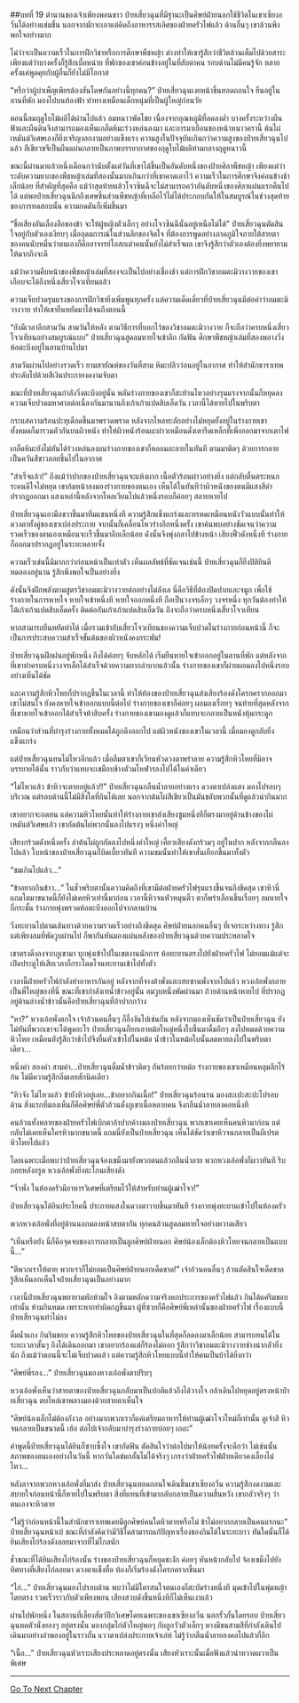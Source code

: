 ##บทที่ 19 ตำนานของเจ้าเพียงพอนขาว
ป๋ายเสี่ยวฉุนที่มีฐานะเป็นศิษย์ฝ่ายนอกใช้ชีวิตในเขาเซียงอวิ๋นได้อย่างแช่มชื่น นอกจากมักจะเอาแต่คิดถึงอาหารรสเลิศของฝ่ายครัวไฟแล้ว ด้านอื่นๆ เขาล้วนพึงพอใจอย่างมาก

ไม่ว่าจะเป็นความเร็วในการฝึกวิชาหรือการศึกษาพืชหญ้า ต่างทำให้เขารู้สึกว่าชีวิตล้วนเต็มไปด้วยสาระ เพียงแต่ว่าบางครั้งก็รู้สึกเบื่อหน่าย ที่พักของเขาค่อนข้างอยู่ในที่ลับตาคน รอบด้านไม่มีคนรู้จัก หลายครั้งแค่พูดคุยกับผู้อื่นก็ยังไม่มีโอกาส

“หรือว่าผู้บำเพ็ญเพียรต้องสันโดษกันอย่างนี้ทุกคน?” ป๋ายเสี่ยวฉุนเงยหน้าขึ้นทอดถอนใจ ยืนอยู่ในลานที่พัก มองไปบนท้องฟ้า ท่าทางเหมือนเด็กหนุ่มที่เป็นผู้ใหญ่ก่อนวัย

ตอนนี้ลมฤดูใบไม้ผลิได้ผ่านไปแล้ว ลมหนาวพัดโชย เนื่องจากอุณหภูมิที่ลดลงต่ำ บางครั้งระหว่างผืนฟ้าและผืนดินจึงสามารถมองเห็นเกล็ดหิมะร่วงหล่นลงมา และการมาเยือนของหน้าหนาวครานี้ ต้นไผ่เหมันต์วิเศษเองก็ยิ่งเจริญงอกงามอย่างแข็งแรง ความสูงในปัจจุบันเกินกว่าความสูงของป๋ายเสี่ยวฉุนไปแล้ว สีเขียวขจีเป็นผืนแผ่นกลายเป็นภาพบรรยากาศของฤดูใบไม้ผลิท่ามกลางฤดูหนาวนี้

ขณะนี้ผ่านมาแล้วหนึ่งเดือนกว่านับตั้งแต่วันที่เขาได้ขึ้นเป็นอันดับหนึ่งของป้ายศิลาพืชหญ้า เพียงแต่ว่าระดับความยากของพืชหญ้าเล่มที่สองนั้นมากเกินกว่าที่เขาคาดเอาไว้ ความเร็วในการศึกษาจึงค่อนข้างช้าเล็กน้อย ที่สำคัญที่สุดคือ แม้ว่าสุดท้ายแล้วโจวซินฉีจะไม่สามารถคว้าอันดับหนึ่งของศิลาแผ่นแรกคืนไปได้ แต่พอป๋ายเสี่ยวฉุนนึกถึงเศษชิ้นส่วนพืชหญ้าที่เหลือไว้ไม่ได้ประกอบกันให้ในสมบูรณ์ในช่วงสุดท้ายของการทดสอบนั้น ความกดดันก็เพิ่มขึ้นมา

“ชื่อเสียงอันเลื่องลือของข้า จะให้ผู้หญิงตัวเล็กๆ อย่างโจวซินฉีนั่นอยู่เหนือไม่ได้” ป๋ายเสี่ยวฉุนตัดสินใจอยู่กับตัวเองเงียบๆ เมื่ออุดมการณ์ในส่วนลึกของจิตใจ ที่ต้องการพูดอย่างภาคภูมิใจภายใต้สายตาของคนนับหมื่นว่าตนเองก็คืออาจารย์โอสถเต่าคนนั้นยังไม่สำเร็จผล เขาจึงรู้สึกว่าตัวเองต้องยิ่งพยายามให้มากถึงจะดี

แม้ว่าความคืบหน้าของพืชหญ้าเล่มที่สองจะเป็นไปอย่างเชื่องช้า แต่การฝึกวิชาอมตะมิวางวายของเขาเกือบจะได้ถึงหนึ่งเสี่ยวโจวเทียนแล้ว

ความเจ็บปวดรุนแรงของการฝึกวิชายิ่งเพิ่มพูนทุกครั้ง แต่ความเด็ดเดี่ยวที่ป๋ายเสี่ยวฉุนมีต่อคำว่าอมตะมิวางวาย ทำให้เขายืนหยัดมาได้จนถึงตอนนี้

“ยังมีเวลาอีกสามวัน สามวันให้หลัง ตามวิธีการที่บอกไว้ของวิชาอมตะมิวางวาย ก็จะถือว่าครบหนึ่งเสี่ยวโจวเทียนอย่างสมบูรณ์แบบ” ป๋ายเสี่ยวฉุนสูดลมหายใจเข้าลึก กัดฟัน ศึกษาพืชหญ้าเล่มที่สองพลางวิ่งห้อตะบึงอยู่ในลานบ้านไปมา

สามวันผ่านไปอย่างรวดเร็ว ยามสายัณห์ของวันที่สาม หิมะปลิวว่อนอยู่ในอากาศ ทำให้สำนักธาราเทพประดับไปด้วยสีเงินประกายงดงามจับตา

ขณะที่ป๋ายเสี่ยวฉุนกำลังวิ่งตะบึงอยู่นั้น พลันร่างกายของเขาก็สะท้านไหวอย่างรุนแรงจากนั้นก็หยุดลง ความเจ็บปวดมหาศาลต่อเนื่องกันมานานถึงเก้าเก้าแปดสิบเอ็ดวัน เวลานี้ได้หายไปในพริบตา

กระแสความร้อนปะทุเดือดขึ้นมาพรวดพราด หลังจากไหลทะลักอย่างไม่หยุดยั้งอยู่ในร่างกายเขา ทั้งหมดก็มารวมตัวกันบนผิวหนัง ทำให้ผิวหนังร้อนผะผ่าวเหมือนดั่งเตารีดเหล็กที่เพิ่งออกมาจากเตาไฟ

เกล็ดหิมะยังไม่ทันได้ร่วงหล่นลงบนร่างกายของเขาก็หลอมละลายในทันที ตามมาติดๆ ด้วยการกลายเป็นควันสีขาวลอยขึ้นไปในอากาศ

“สำเร็จแล้ว!” ถึงแม้ว่าปากของป๋ายเสี่ยวฉุนจะแห้งผาก เนื้อตัวร้อนผ่าวอย่างยิ่ง แต่กลับตื่นตระหนกระคนดีใจไม่หยุด เขาก้มหน้าลงมองร่างกายของตนเอง เห็นได้ในทันทีว่าผิวหนังของตนมีแสงสีดำปรากฏออกมา แสงเหล่านี้หลังจากไหลเวียนไปแล้วหนึ่งรอบก็ค่อยๆ สลายหายไป

ป๋ายเสี่ยวฉุนเอามือขวาขึ้นมาทิ่มแขนหนึ่งที ความรู้สึกแข็งแกร่งและทรหดเหมือนหนังวัวแบบนั้นทำให้ดวงตาทั้งคู่ของเขาเปล่งประกาย จากนั้นก็เคลื่อนไหวร่างอีกหนึ่งครั้ง เขาค้นพบอย่างชัดเจนว่าความรวดเร็วของตนเองเหมือนจะเร็วขึ้นมาอีกเล็กน้อย ดังนั้นจึงพุ่งถลาไปข้างหน้า เสียงฟิ้วดังหนึ่งที ร่างกายก็ออกมาปรากฏอยู่ในระยะหลายจั้ง

ความเร็วเช่นนี้มีมากกว่าก่อนหน้าเป็นเท่าตัว เห็นผลลัพธ์ที่ชัดเจนเช่นนี้ ป๋ายเสี่ยวฉุนก็ยิ่งปิติยินดี ทดลองอยู่นาน รู้สึกพึงพอใจเป็นอย่างยิ่ง

ดังนั้นจึงฝึกพลังตามสูตรวิชาอมตะมิวางวายต่ออย่างไม่ลังเล นี่คือวิธีที่ต้องปิดปากและจมูก เพื่อใช้ร่างกายในการหายใจ หายใจเข้าหนึ่งที หายใจออกหนึ่งที ถือเป็นวงจรเล็กๆ วงจรหนึ่ง ทุกวันต้องทำให้ได้เก้าเก้าแปดสิบเอ็ดครั้ง ติดต่อกันเก้าเก้าแปดสิบเอ็ดวัน ถึงจะถือว่าครบหนึ่งเสี่ยวโจวเทียน

หากสามารถยืนหยัดทำได้ เมื่อรวมเข้ากับเสี่ยวโจวเทียนของความเจ็บปวดในร่างกายก่อนหน้านี้ ก็จะเป็นการประสบความสำเร็จขั้นต้นของผิวหนังคงกระพัน!

ป๋ายเสี่ยวฉุนฝึกฝนอยู่พักหนึ่ง ถึงได้ค่อยๆ จับหลักได้ เริ่มยืนหายใจเข้าออกอยู่ในลานที่พัก แต่หลังจากที่เขาทำครบหนึ่งวงจรเล็กได้สำเร็จด้วยความยากลำบากแล้วนั้น ร่างกายของเขาก็ผ่ายผอมลงไปหนึ่งรอบอย่างเห็นได้ชัด

และความรู้สึกหิวโหยก็ปรากฏขึ้นในเวลานี้ ทำให้ท้องของป๋ายเสี่ยวฉุนส่งเสียงร้องดังโครกครากออกมา เขาไม่สนใจ ยังคงหายใจเข้าออกแบบนี้ต่อไป ร่างกายของเขาก็ค่อยๆ ผอมลงเรื่อยๆ จนท้ายที่สุดหลังจากที่เขาหายใจเข้าออกได้สำเร็จห้าสิบครั้ง ร่างกายของเขามองดูแล้วก็แทบจะกลายเป็นหนังหุ้มกระดูก

เหมือนว่าส่วนที่บำรุงร่างกายทั้งหมดได้ถูกดึงออกไป แต่ผิวหนังของเขาในเวลานี้ เมื่อมองดูกลับยิ่งแข็งแกร่ง

แต่ป๋ายเสี่ยวฉุนทนไม่ไหวอีกแล้ว เมื่อลืมตาเขาก็เวียนหัวดวงตาพร่าลาย ความรู้สึกหิวโหยที่มิอาจบรรยายได้นั้น ราวกับว่าแทบจะเขมือบช้างตัวมโหฬารลงไปได้ในคำเดียว

“ไม่ไหวแล้ว ข้าหิวจะตายอยู่แล้ว!!” ป๋ายเสี่ยวฉุนกลืนน้ำลายอย่างแรง ดวงตาเปล่งแสง มองไปรอบๆ บริเวณ แต่รอบด้านนี้ไม่มีสิ่งใดที่กินได้เลย นอกจากต้นไผ่สีเขียวเป็นมันขลับพวกนั้นที่ดูแล้วน่ากินมาก

เขาอยากจะอดทน แต่ความหิวโหยนั้นทำให้ร่างกายเขาส่งเสียงซูมหนึ่งทีก็ตรงมาอยู่ด้านข้างของไผ่เหมันต์วิเศษแล้ว เขากัดต้นไผ่พวกนั้นลงไปแรงๆ หนึ่งคำใหญ่

เสียงกร้วมดังหนึ่งครั้ง ลำต้นไผ่ถูกกัดลงไปหนึ่งคำใหญ่ เคี้ยวเสียงดังกร้วมๆ อยู่ในปาก หลังจากกลืนลงไปแล้ว ใบหน้าของป๋ายเสี่ยวฉุนก็บิดเบี้ยวทันที ความขมนั้นทำให้เขาสั่นเยือกขึ้นมาทั้งตัว

“ขมเกินไปแล้ว...”

“ข้าอยากกินข้าว...” ในชั่วพริบตานั้นความคิดถึงที่เขามีต่อฝ่ายครัวไฟรุนแรงขึ้นจนถึงขีดสุด เขาหิวนี่ แถมโตมาขนาดนี้ก็ยังไม่เคยหิวเท่านี้มาก่อน เวลานี้หิวจนหัวหมุนติ้ว ตาก็พร่าเลือนขึ้นเรื่อยๆ ลมหายใจถี่กระชั้น ร่างกายพุ่งพรวดห้อตะบึงออกไปจากลานบ้าน

วิ่งทะยานไปตามเส้นทางด้วยความรวดเร็วอย่างถึงขีดสุด ศิษย์ฝ่ายนอกคนอื่นๆ ที่เจอระหว่างทาง รู้สึกแต่เพียงลมที่พัดวูบผ่านไป ก็พากันหันมองแผ่นหลังของป๋ายเสี่ยวฉุนด้วยความประหลาดใจ

เขาตรงดิ่งลงจากภูเขามา บุกพุ่งเข้าไปในเขตงานนักการ ห้อทะยานตรงไปยังฝ่ายครัวไฟ ไม่ยอมแม้แต่จะเปิดประตูให้เสียเวลาก็กระโดดโจนทะยานเข้าไปทั้งตัว

เวลานี้ฝ่ายครัวไฟกำลังทำอาหารกันอยู่ หลังจากที่จางต้าพั่งและเฮยซานพั่งจากไปแล้ว หวงเอ้อพั่งกลายเป็นพี่ใหญ่ของที่นี่ ขณะที่เขากำลังเทน้ำข้าวอยู่นั้น ลมวูบหนึ่งพัดผ่านมา ถ้วยด้านหน้าหายไป ที่ปรากฏอยู่ด้านล่างน้ำข้าวนั้นคือป๋ายเสี่ยวฉุนที่อ้าปากกว้าง

“หา?” หวงเอ้อพั่งตกใจ เจ้าอ้วนคนอื่นๆ ก็อึ้งงันไปเช่นกัน หลังจากมองเห็นชัดว่าเป็นป๋ายเสี่ยวฉุน ยังไม่ทันที่พวกเขาจะได้พูดอะไร ป๋ายเสี่ยวฉุนก็ยกเอาหม้อใหญ่หนึ่งใบขึ้นมาดื่มอึกๆ ลงไปหมดด้วยความหิวโหย เหมือนยังรู้สึกว่าช้าไปจึงยื่นหัวเข้าไปในหม้อ น้ำข้าวในหม้อใบนั้นลดหายลงไปในพริบตาเดียว...

หนึ่งคำ สองคำ สามคำ...ป๋ายเสี่ยวฉุนดื่มน้ำข้าวติดๆ กันร้อยกว่าหม้อ ร่างกายของเขาเหมือนหลุมลึกไร้ก้น ไม่มีความรู้สึกอิ่มเลยสักนิดเดียว

“หิวจัง ไม่ไหวแล้ว ข้ายังหิวอยู่เลย...ข้าอยากกินเนื้อ!” ป๋ายเสี่ยวฉุนร้อนรน มองสะเปะสะปะไปรอบด้าน สิ่งแรกที่มองเห็นก็คือศิษย์พี่ตัวอ้วนดั่งภูเขาเนื้อหลายคน จึงกลืนน้ำลายลงคอหนึ่งที

คนอ้วนทั้งหลายของฝ่ายครัวไฟเบิกตาอ้าปากค้างมองป๋ายเสี่ยวฉุน พวกเขาเคยเห็นคนหิวมาก่อน แต่กลับไม่เคยเห็นใครหิวมากขนาดนี้ แถมนี่ยังเป็นป๋ายเสี่ยวฉุน เห็นได้ชัดว่าเขาหิวจนกลายเป็นผีเปรตหิวโหยไปแล้ว

โดยเฉพาะเมื่อพบว่าป๋ายเสี่ยวฉุนจ้องเขม็งมายังพวกตนแล้วกลืนน้ำลาย พวกหวงเอ้อพั่งก็ผวาทันที รีบถอยหลังกรูด หวงเอ้อพั่งยิ่งตะโกนเสียงดัง

“จิ่วพั่ง ในห้องครัวมีอาหารวิเศษที่เตรียมไว้ให้สำหรับท่านผู้เฒ่าโจว!”

ป๋ายเสี่ยวฉุนได้ยินประโยคนี้ ประกายแสงในดวงตาวาบขึ้นมาทันที ร่างกายพุ่งทะยานเข้าไปในห้องครัว

พวกหวงเอ้อพั่งที่อยู่ด้านนอกมองหน้าสบตากัน ทุกคนล้วนสูดลมหายใจอย่างหวาดเสียว

“เห็นหรือยัง นี่ก็คือจุดจบของการกลายเป็นลูกศิษย์ฝ่ายนอก ศิษย์น้องเล็กต้องหิวโหยจนกลายเป็นแบบนี้...”

“ตีพวกเราให้ตาย พวกเราก็ไม่ยอมเป็นศิษย์ฝ่ายนอกเด็ดขาด!” เจ้าอ้วนคนอื่นๆ ล้วนตัดสินใจเด็ดขาด รู้สึกเห็นอกเห็นใจป๋ายเสี่ยวฉุนเป็นอย่างมาก

เวลานี้ป๋ายเสี่ยวฉุนพยายามหักห้ามใจ อิงตามหลักความจริงหกประการของครัวไฟแล้ว กินได้แค่ริมขอบเท่านั้น ห้ามกินหมด เพราะหากทำผิดกฎขึ้นมา ผู้ที่ซวยก็คือศิษย์พี่เหล่านั้นของฝ่ายครัวไฟ เรื่องแบบนี้ป๋ายเสี่ยวฉุนทำไม่ลง

ดื่มน้ำแกง กินริมขอบ ความรู้สึกหิวโหยของป๋ายเสี่ยวฉุนในที่สุดก็ลดลงมาเล็กน้อย สามารถทนได้ในระยะเวลาสั้นๆ ถึงได้เดินออกมา เขาอยากร้องแต่ก็ร้องไม่ออก รู้สึกว่าวิชาอมตะมิวางวายช่างน่ากลัวยิ่งนัก ถึงแม้ว่าตอนนี้จะไม่เจ็บปวดแล้ว แต่ความรู้สึกหิวโหยแบบนี้ทำให้คนเป็นบ้าได้ยิ่งกว่า

“ศิษย์พี่รอง...” ป๋ายเสี่ยวฉุนมองหวงเอ้อพั่งตาปริบๆ

หวงเอ้อพั่งเห็นว่าสายตาของป๋ายเสี่ยวฉุนกลับมาเป็นปกติแล้วถึงได้วางใจ กล้าเดินไปหยุดอยู่ตรงหน้าป๋ายเสี่ยวฉุน ตบไหล่เขาพลางมองด้วยสายตาเห็นใจ

“ศิษย์น้องเล็กไม่ต้องกังวล อย่างมากพวกเราก็แค่เตรียมอาหารให้ท่านผู้เฒ่าโจวใหม่ก็เท่านั้น ดูเจ้าสิ หิวจนกลายเป็นขนาดนี้ เฮ้อ ต่อไปเจ้ากลับมาบำรุงร่างกายบ่อยๆ เถอะ”

คำพูดนี้ป๋ายเสี่ยวฉุนได้ยินก็ซาบซึ้งใจ เขากัดฟัน ตัดสินใจว่าต่อไปมาให้น้อยครั้งจะดีกว่า ไม่เช่นนั้นสภาพของตนเองอย่างในวันนี้ หากวันใดข่มกลั้นไม่ได้จริงๆ เกรงว่าฝ่ายครัวไฟฝ่ายเดียวคงเลี้ยงไม่ไหว...

หลังลาจากพวกหวงเอ้อพั่งที่มาส่ง ป๋ายเสี่ยวฉุนทอดถอนใจเดินขึ้นเขาเซียงอวิ๋น ความรู้สึกงดงามและสบายใจก่อนหน้านี้ก็หายไปในพริบตา สิ่งที่แทนที่เข้ามากลับกลายเป็นความสิ้นหวัง เขากลัวจริงๆ ว่าตนเองจะหิวตาย

“ไม่รู้ว่าก่อนหน้านี้ในสำนักธาราเทพเคยมีลูกศิษย์คนใดหิวตายหรือไม่ ข้าไม่อยากกลายเป็นคนแรกนะ” ป๋ายเสี่ยวฉุนหน้าเบ้ ขณะที่กำลังคิดว่ามีวิธีใดสามารถแก้ปัญหาเรื่องของกินได้ในระยะยาว ทันใดนั้นก็ได้ยินเสียงไก่ร้องดังลอยมาจากที่ไม่ไกลนัก

ชั่วขณะที่ได้ยินเสียงไก่ร้องนั้น ร่างของป๋ายเสี่ยวฉุนก็หยุดชะงัก ค่อยๆ หันหน้ากลับไป จ้องเขม็งไปยังทิศทางที่เสียงไก่ลอยมา ดวงตาแข็งทื่อ ท้องก็เริ่มร้องดังโครกครากขึ้นมา

“ไก่...” ป๋ายเสี่ยวฉุนมองไปรอบด้าน พบว่าไม่มีใครสนใจตนเองก็สะบัดร่างหนึ่งที มุดเข้าไปในพุ่มหญ้าโดยตรง รวดเร็วราวกับตัวเพียงพอน เสียงสวบดังขึ้นหนึ่งทีก็ไม่เห็นเงาแล้ว

ผ่านไปพักหนึ่ง ในสถานที่เลี้ยงสัตว์ปีกวิเศษโดยเฉพาะของเขาเซียงอวิ๋น นอกรั้วกั้นโดยรอบ ป๋ายเสี่ยวฉุนหดตัวนั่งยองๆ อยู่ตรงนั้น มองกลุ่มไก่ตัวใหญ่พอๆ กับลูกวัวตัวเล็กๆ หางมีขนสามสีที่กำลังเดินไปเดินมาอย่างลำพองอยู่ในราวกั้น แววตาเปล่งประกายเจ้าเล่ห์ ไม่รู้ว่ากลืนน้ำลายลงคอไปแล้วกี่อึก

“เนื้อ...” ป๋ายเสี่ยวฉุนหัวเราะเสียงประหลาดอยู่ตรงนั้น เสียงหัวเราะนั้นเมื่อฟังแล้วน่าหวาดผวาเป็นพิเศษ

----------



[Go To Next Chapter]( ./20.md)
